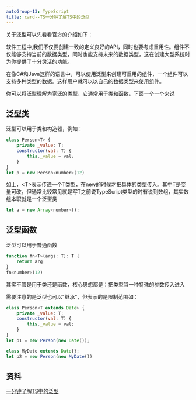 ```yaml
---
autoGroup-13: TypeScript
title: card--TS一分钟了解TS中的泛型
---
```


关于泛型可以先看看官方的介绍如下：

软件工程中,我们不仅要创建一致的定义良好的API，同时也要考虑重用性。组件不仅能够支持当前的数据类型，同时也能支持未来的数据类型，这在创建大型系统时为你提供了十分灵活的功能。

在像C#和Java这样的语言中，可以使用泛型来创建可重用的组件，一个组件可以支持多种类型的数据。这样用户就可以以自己的数据类型来使用组件。

你可以将泛型理解为宽泛的类型，它通常用于类和函数，下面一个一个来说

## 泛型类
泛型可以用于类和构造器，例如：
```js
class Person<T> {
    private _value: T;
    constructor(val: T) {
        this._value = val;
    }
}
let p = new Person<number>(12)
```
如上，&lt;T&gt;表示传递一个T类型，在new的时候才把具体的类型传入。其中T是变量可改，但通常比较常见就是写T之前说TypeScript类型的时有说到数组，其实数组本职就是一个泛型类
```js
let a = new Array<number>();
```

## 泛型函数
泛型可以用于普通函数
```js
function fn<T>(args: T): T {
    return arg
}
fn<number>(12)
```
其实不管是用于类还是函数，核心思想都是：把类型当一种特殊的参数传入进入

需要注意的是泛型也可以"继承"，但表示的是限制范围如：
```js
class Person<T extends Date> {
    private _value: T;
    constructor(val: T) {
        this._value = val;
    }
}
let p1 = new Person(new Date());

class MyDate extends Date{};
let p2 = new Person(new MyDate())
```


## 资料
[一分钟了解TS中的泛型](https://juejin.cn/post/7027798242049916936?utm_source=gold_browser_extension)